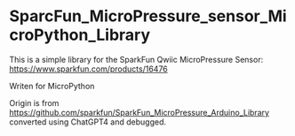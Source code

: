 # SparcFun_MicroPressure_sensor_MicroPython_Library
This is a simple library for the SparkFun Qwiic MicroPressure Sensor: https://www.sparkfun.com/products/16476

Writen for MicroPython

Origin is from https://github.com/sparkfun/SparkFun_MicroPressure_Arduino_Library converted using ChatGPT4 and debugged.
